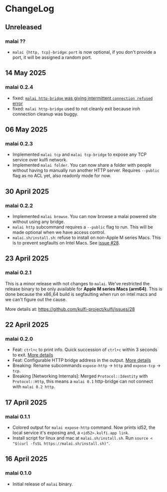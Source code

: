 # ChangeLog

## Unreleased

### malai ??

- `malai {http, tcp}-bridge`: `port` is now optional, if you don't provide a
  port, it will be assigned a random port.

## 14 May 2025

### malai 0.2.4

- fixed: [`malai http-bridge` was giving intermittent `connection refused`
  error][1]
- fixed: `malai http-bridge` used to not cleanly exit because iroh connection
  cleanup was buggy.

[1]: https://github.com/kulfi-project/kulfi/issues/60

## 06 May 2025

### malai 0.2.3

- Implemented `malai tcp` and `malai tcp-bridge` to expose any TCP service over
  kulfi network.
- Implemented `malai folder`. You can now share a folder with people without
  having to manually run another HTTP server. Requires `--public` flag as no
  ACL yet, also readonly mode for now.

## 30 April 2025

### malai 0.2.2

- Implemented `malai browse`. You can now browse a malai powered site without
  using any bridge.
- `malai http` subcommand requires a `--public` flag to run. This will be made
  optional when we have access control.
- `malai.sh/install.sh`: refuse to install on non-Apple M series Macs. This is
  to prevent segfaults on Intel Macs. See [issue
  #28](https://github.com/kulfi-project/kulfi/issues/28).

## 23 April 2025

### malai 0.2.1

This is a minor release with not changes to `malai`. We've restricted the
release binary to be only available for **Apple M series Macs (arm64)**. This
is done because the x86_64 build is segfaulting when run on intel macs and we
can't figure out the cause.

More details at: https://github.com/kulfi-project/kulfi/issues/28

## 22 April 2025

### malai 0.2.0

- Feat: `ctrl+c` to print info. Quick succession of `ctrl+c` within 3 seconds to
  exit. [More details](https://github.com/kulfi-project/kulfi/discussions/9)
- Feat: Configurable HTTP bridge address in the
  output. [More details](https://github.com/kulfi-project/kulfi/discussions/17)
- Breaking: Rename subcommands `expose-http` -> `http` and `expose-tcp` ->
  `tcp`.
- Breaking [Networking Internals]: Merged `Protocol::Identity` with
  `Protocol::Http`, this means a `malai 0.1` http-bridge can not connect with
  `malai 0.2 http`.

## 17 April 2025

### malai 0.1.1

- Colored output for `malai expose-http` command. Now prints id52, the local
  service it's exposing and, a `<id52>.kulfi.app link`.
- Install script for linux and mac at `malai.sh/install.sh`. Run
  `source < "$(curl -fsSL https://malai.sh/install.sh)"`.

## 16 April 2025

### malai 0.1.0

- Initial release of `malai` binary.
